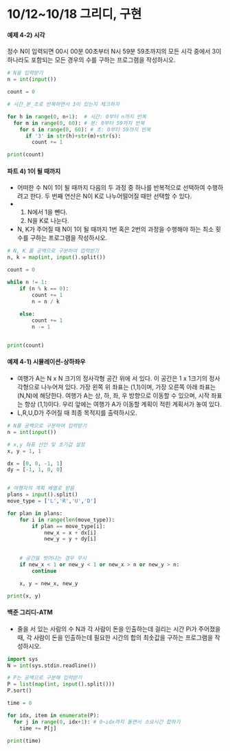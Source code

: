 # 10/12~10/18 그리디, 구현

<h4>예제 4-2) 시각</h4>

정수 N이 입력되면 00시 00분 00초부터 N시 59분 59초까지의 모든 시각 중에서 3이 하나라도 포함되는 모든 경우의 수를 구하는 프로그램을 작성하시오.

```python
# N을 입력받기
n = int(input())

count = 0

# 시간_분_초로 반복하면서 3이 있는지 체크하자

for h in range(0, n+1):  # 시간: 0부터 n까지 반복
  for m in range(0, 60): # 분: 0부터 59까지 반복
    for s in range(0, 60): # 초: 0부터 59까지 반복
      if '3' in str(h)+str(m)+str(s):
        count += 1

print(count)
```





<h4>파트 4) 1이 될 때까지</h4>

* 어떠한 수 N이 1이 될 때까지 다음의 두 과정 중 하나를 반복적으로 선택하여 수행하려고 한다. 두 번째 연산은 N이 K로 나누어떨어질 때만 선택할 수 있다.
* 1. N에서 1을 뺀다.
  2. N을 K로 나눈다.
* N, K가 주어질 때 N이 1이 될 때까지 1번 혹은 2번의 과정을 수행해야 하는 최소 횟수를 구하는 프로그램을 작성하시오.

```python
# N, K 를 공백으로 구분하여 입력받기
n, k = map(int, input().split())

count = 0

while n != 1:
    if (n % k == 0):
        count += 1
        n = n / k
    
    else:
        count += 1
        n -= 1


print(count)
```





<h4>예제 4-1) 시뮬레이션-상하좌우</h4>

- 여행가 A는 N x N 크기의 정사각형 공간 위에 서 있다. 이 공간은 1 x 1크기의 정사각형으로 나누어져 있다. 가장 왼쪽 위 좌표는 (1,1)이며, 가장 오른쪽 아래 좌표는 (N,N)에 해당한다. 여행가 A는 상, 하, 좌, 우 방향으로 이동할 수 있으며, 시작 좌표는 항상 (1,1)이다. 우리 앞에는 여행가 A가 이동할 계획이 적힌 계획서가 놓여 있다.
- L,R,U,D가 주어질 때 최종 목적지를 출력하시오.

```python
# N를 공백으로 구분하여 입력받기
n = int(input())

# x,y 좌표 선언 및 초기값 설정
x, y = 1, 1

dx = [0, 0, -1, 1]
dy = [-1, 1, 0, 0]


# 여행자의 계획 배열로 받음
plans = input().split()
move_type = ['L','R','U','D']

for plan in plans:
    for i in range(len(move_type)):
        if plan == move_type[i]:
            new_x = x + dx[i]
            new_y = y + dy[i]
        
    
    # 공간을 벗어나는 경우 무시
    if new_x < 1 or new_y < 1 or new_x > n or new_y > n:
        continue

    x, y = new_x, new_y

print(x, y)
```





<h4>백준 그리디-ATM</h4>

- 줄을 서 있는 사람의 수 N과 각 사람이 돈을 인출하는데 걸리는 시간 Pi가 주어졌을 때, 각 사람이 돈을 인출하는데 필요한 시간의 합의 최솟값을 구하는 프로그램을 작성하시오.

```python
import sys
N = int(sys.stdin.readline())

# P는 공백으로 구분해 입력받기
P = list(map(int, input().split()))
P.sort()

time = 0

for idx, item in enumerate(P):
  for j in range(0, idx+1): # 0~idx까지 돌면서 소요시간 합하기
    time += P[j]

print(time)
```

